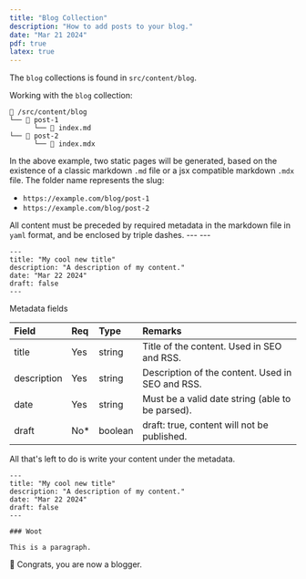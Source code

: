 ```yaml
---
title: "Blog Collection"
description: "How to add posts to your blog."
date: "Mar 21 2024"
pdf: true
latex: true
---
```


The `blog` collections is found in `src/content/blog`.

Working with the `blog` collection:

```
📁 /src/content/blog
└── 📁 post-1
      └── 📄 index.md
└── 📁 post-2
      └── 📄 index.mdx
```

In the above example, two static pages will be generated, based on the existence of a classic markdown `.md` file or a jsx compatible markdown `.mdx` file. The folder name represents the slug:

- `https://example.com/blog/post-1`
- `https://example.com/blog/post-2`


All content must be preceded by required metadata in the markdown file in `yaml` format, and be enclosed by triple dashes. --- ---

```mdx
---
title: "My cool new title"
description: "A description of my content."
date: "Mar 22 2024"
draft: false
---
```

Metadata fields

| Field       | Req | Type    | Remarks                                          |
| :---------- | :-- | :------ | :----------------------------------------------- |
| title       | Yes | string  | Title of the content. Used in SEO and RSS.       |
| description | Yes | string  | Description of the content. Used in SEO and RSS. |
| date        | Yes | string  | Must be a valid date string (able to be parsed). |
| draft       | No* | boolean | draft: true, content will not be published.      |

All that's left to do is write your content under the metadata.

```mdx
---
title: "My cool new title"
description: "A description of my content."
date: "Mar 22 2024"
draft: false
---

### Woot

This is a paragraph.
```

🎉 Congrats, you are now a blogger.